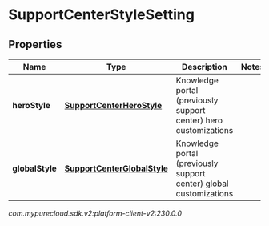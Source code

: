 # SupportCenterStyleSetting


## Properties

| Name | Type | Description | Notes |
| ------------ | ------------- | ------------- | ------------- |
| **heroStyle** | [**SupportCenterHeroStyle**](SupportCenterHeroStyle) | Knowledge portal (previously support center) hero customizations |  |
| **globalStyle** | [**SupportCenterGlobalStyle**](SupportCenterGlobalStyle) | Knowledge portal (previously support center) global customizations |  |




_com.mypurecloud.sdk.v2:platform-client-v2:230.0.0_
